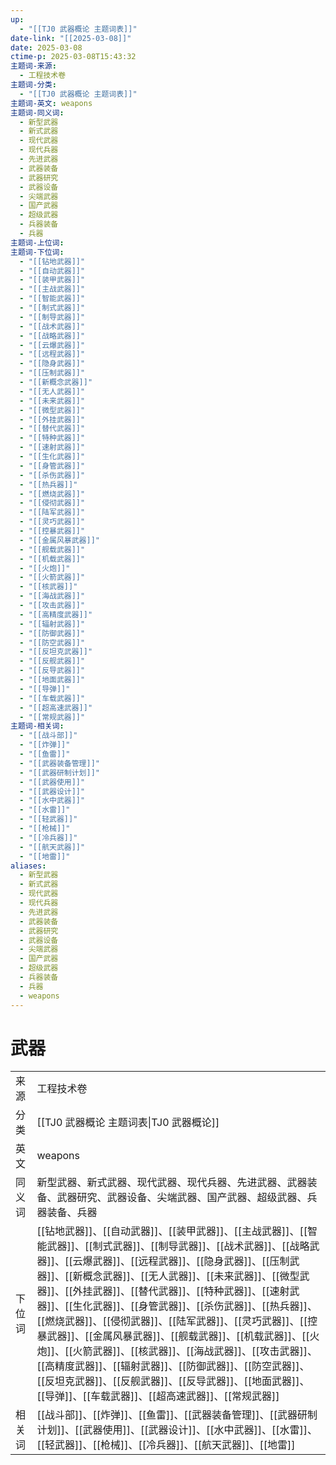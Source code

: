 ```yaml
---
up:
  - "[[TJ0 武器概论 主题词表]]"
date-link: "[[2025-03-08]]"
date: 2025-03-08
ctime-p: 2025-03-08T15:43:32
主题词-来源:
  - 工程技术卷
主题词-分类:
  - "[[TJ0 武器概论 主题词表]]"
主题词-英文: weapons
主题词-同义词:
  - 新型武器
  - 新式武器
  - 现代武器
  - 现代兵器
  - 先进武器
  - 武器装备
  - 武器研究
  - 武器设备
  - 尖端武器
  - 国产武器
  - 超级武器
  - 兵器装备
  - 兵器
主题词-上位词: 
主题词-下位词:
  - "[[钻地武器]]"
  - "[[自动武器]]"
  - "[[装甲武器]]"
  - "[[主战武器]]"
  - "[[智能武器]]"
  - "[[制式武器]]"
  - "[[制导武器]]"
  - "[[战术武器]]"
  - "[[战略武器]]"
  - "[[云爆武器]]"
  - "[[远程武器]]"
  - "[[隐身武器]]"
  - "[[压制武器]]"
  - "[[新概念武器]]"
  - "[[无人武器]]"
  - "[[未来武器]]"
  - "[[微型武器]]"
  - "[[外挂武器]]"
  - "[[替代武器]]"
  - "[[特种武器]]"
  - "[[速射武器]]"
  - "[[生化武器]]"
  - "[[身管武器]]"
  - "[[杀伤武器]]"
  - "[[热兵器]]"
  - "[[燃烧武器]]"
  - "[[侵彻武器]]"
  - "[[陆军武器]]"
  - "[[灵巧武器]]"
  - "[[控暴武器]]"
  - "[[金属风暴武器]]"
  - "[[舰载武器]]"
  - "[[机载武器]]"
  - "[[火炮]]"
  - "[[火箭武器]]"
  - "[[核武器]]"
  - "[[海战武器]]"
  - "[[攻击武器]]"
  - "[[高精度武器]]"
  - "[[辐射武器]]"
  - "[[防御武器]]"
  - "[[防空武器]]"
  - "[[反坦克武器]]"
  - "[[反舰武器]]"
  - "[[反导武器]]"
  - "[[地面武器]]"
  - "[[导弹]]"
  - "[[车载武器]]"
  - "[[超高速武器]]"
  - "[[常规武器]]"
主题词-相关词:
  - "[[战斗部]]"
  - "[[炸弹]]"
  - "[[鱼雷]]"
  - "[[武器装备管理]]"
  - "[[武器研制计划]]"
  - "[[武器使用]]"
  - "[[武器设计]]"
  - "[[水中武器]]"
  - "[[水雷]]"
  - "[[轻武器]]"
  - "[[枪械]]"
  - "[[冷兵器]]"
  - "[[航天武器]]"
  - "[[地雷]]"
aliases:
  - 新型武器
  - 新式武器
  - 现代武器
  - 现代兵器
  - 先进武器
  - 武器装备
  - 武器研究
  - 武器设备
  - 尖端武器
  - 国产武器
  - 超级武器
  - 兵器装备
  - 兵器
  - weapons
---
```


# 武器

|     |                                                                                                                                                                                                                                                                                                                                                                                                                                                                   |
| --- | ----------------------------------------------------------------------------------------------------------------------------------------------------------------------------------------------------------------------------------------------------------------------------------------------------------------------------------------------------------------------------------------------------------------------------------------------------------------- |
| 来源  | 工程技术卷                                                                                                                                                                                                                                                                                                                                                                                                                                                             |
| 分类  | [[TJ0 武器概论 主题词表\|TJ0 武器概论]]                                                                                                                                                                                                                                                                                                                                                                                                                                       |
| 英文  | weapons                                                                                                                                                                                                                                                                                                                                                                                                                                                           |
| 同义词 | 新型武器、新式武器、现代武器、现代兵器、先进武器、武器装备、武器研究、武器设备、尖端武器、国产武器、超级武器、兵器装备、兵器                                                                                                                                                                                                                                                                                                                                                                                                    |
| 下位词 | [[钻地武器]]、[[自动武器]]、[[装甲武器]]、[[主战武器]]、[[智能武器]]、[[制式武器]]、[[制导武器]]、[[战术武器]]、[[战略武器]]、[[云爆武器]]、[[远程武器]]、[[隐身武器]]、[[压制武器]]、[[新概念武器]]、[[无人武器]]、[[未来武器]]、[[微型武器]]、[[外挂武器]]、[[替代武器]]、[[特种武器]]、[[速射武器]]、[[生化武器]]、[[身管武器]]、[[杀伤武器]]、[[热兵器]]、[[燃烧武器]]、[[侵彻武器]]、[[陆军武器]]、[[灵巧武器]]、[[控暴武器]]、[[金属风暴武器]]、[[舰载武器]]、[[机载武器]]、[[火炮]]、[[火箭武器]]、[[核武器]]、[[海战武器]]、[[攻击武器]]、[[高精度武器]]、[[辐射武器]]、[[防御武器]]、[[防空武器]]、[[反坦克武器]]、[[反舰武器]]、[[反导武器]]、[[地面武器]]、[[导弹]]、[[车载武器]]、[[超高速武器]]、[[常规武器]] |
| 相关词 | [[战斗部]]、[[炸弹]]、[[鱼雷]]、[[武器装备管理]]、[[武器研制计划]]、[[武器使用]]、[[武器设计]]、[[水中武器]]、[[水雷]]、[[轻武器]]、[[枪械]]、[[冷兵器]]、[[航天武器]]、[[地雷]]                                                                                                                                                                                                                                                                                                                                              |
